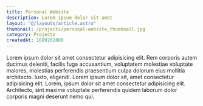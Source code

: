 ```yaml
---
title: Personal Website
description: Lorem ipsum dolor sit amet
layout: "@/layouts/article.astro"
thumbnail: /projects/personal-website_thumbnail.jpg
category: Projects
createdAt: 1689202800
---
```


Lorem ipsum dolor sit amet consectetur adipisicing elit. Rem corporis autem ducimus deleniti, facilis fuga accusantium, voluptatem molestiae voluptate maiores, molestias perferendis praesentium culpa dolorum eius mollitia architecto. Iusto, eligendi. Lorem ipsum dolor sit, amet consectetur adipisicing elit. Lorem, ipsum dolor sit amet consectetur adipisicing elit. Architecto, sint maxime voluptate perferendis quidem laborum dolor corporis magni deserunt nemo qui.

